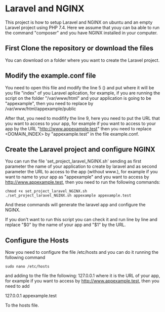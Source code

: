 # Laravel and NGINX
This project is how to setup Laravel and NGINX on ubuntu and an empty Laravel project using PHP 7.4. Here we assume that youy can ba able to run the command "composer" and you have NGINX installed in your computer.


## First Clone the repository or download the files
You can download on a folder where you want to create the Laravel project.

## Modify the example.conf file
You need to open this file and modify the line 5 (<YOUR PUBLIC FOLDER POINT TO INDEX>) and put where it will be you file "index" of you Laravel aplication, for example, if you are running the script on the folder "/var/www/html" and your application is going to be "appexample", then you need to replace by /var/www/html/appexample/public
  
After that, you need to modifify the line 9, here you need to put the URL that you want to access to your app, for example if you want to access to your app by the URL "http://www.appexample.test" then you need to replace <DOMAIN_INDEX> by "appexample.test" in the file example.conf.
  
## Create the Laravel project and configure NGINX

You can run the file 'set_project_laravel_NGINX.sh' sending as first parameter the name of your application to create by laravel and as second parameter the URL to access to the app (without www.), for example if you want to name to your app as "appexample" and you want to access by http://www.appexample.test, then you need to run the following commands:
```
chmod +x set_project_laravel_NGINX.sh
./set_project_laravel_NGINX.sh appexample appexample.test
```
And these commands will generate the laravel app and configure the NGINX.

If you don't want to run this script you can check it and run line by line and replace "$0" by the name of your app and "$1" by the URL.

## Configure the Hosts
Now you need to configure the file /etc/hosts and you can do it running the following command
```
sudo nano /etc/hosts
```
and adding to the file the following:
127.0.0.1     <URL>
 where <URL> it is the URL of your app, for example if you want to access by http://www.appexample.test, then you need to add
 
 127.0.0.1    appexample.test
 
 To the hosts file.
